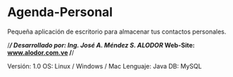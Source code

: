 # Agenda-Personal
Pequeña aplicación de escritorio para almacenar tus contactos personales.

/***************************************/
Desarrollado por: Ing. José A. Méndez S.
****************ALODOR*****************
Web-Site: www.alodor.com.ve 
/**************************************/

Versión: 1.0
OS: Linux / Windows / Mac
Lenguaje: Java
DB: MySQL
